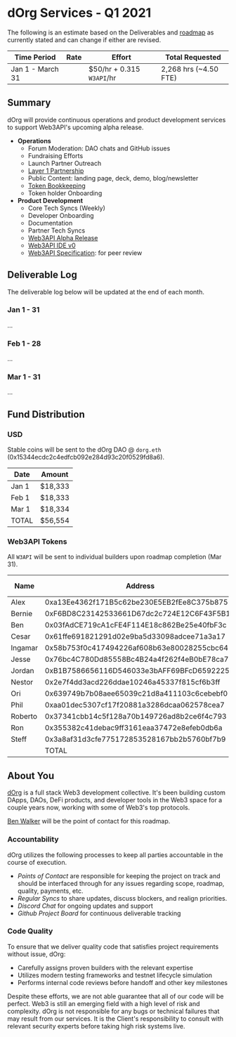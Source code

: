 # dOrg Services - Q1 2021

The following is an estimate based on the Deliverables and [roadmap](https://github.com/Web3-API/roadmap) as currently stated and can change if either are revised.

| Time Period | Rate | Effort | Total Requested |
|-|-|-|-|
| Jan 1 - March 31 | | $50/hr + 0.315 `W3API`/hr | 2,268 hrs (~4.50 FTE) | $113,400 + 714.42 `W3API` | 

## Summary

dOrg will provide continuous operations and product development services to support Web3API's upcoming alpha release.
- **Operations**
  - Forum Moderation: DAO chats and GitHub issues
  - Fundraising Efforts
  - Launch Partner Outreach
  - [Layer 1 Partnership](https://github.com/Web3-API/roadmap/issues/1)
  - Public Content: landing page, deck, demo, blog/newsletter
  - [Token Bookkeeping](../token-allocations/)
  - Token holder Onboarding
- **Product Development**
  - Core Tech Syncs (Weekly)
  - Developer Onboarding
  - Documentation
  - Partner Tech Syncs
  - [Web3API Alpha Release](https://github.com/Web3-API/roadmap/issues/11)
  - [Web3API IDE v0](https://github.com/Web3-API/roadmap/issues/2)
  - [Web3API Specification](https://github.com/Web3-API/roadmap/issues/10): for peer review

## Deliverable Log

The deliverable log below will be updated at the end of each month.

### Jan 1 - 31
...

### Feb 1 - 28
...

### Mar 1 - 31
...

## Fund Distribution

### USD

Stable coins will be sent to the dOrg DAO @ `dorg.eth` (0x15344ecdc2c4edfcb092e284d93c20f0529fd8a6).

| Date | Amount |
|-|-|
| Jan 1 | $18,333 |
| Feb 1 | $18,333 |
| Mar 1 | $18,334 | 
| TOTAL | $56,554 |

### Web3API Tokens

All `W3API` will be sent to individual builders upon roadmap completion (Mar 31).

| Name | Address | Amount (`W3API`) |
|-|-|-|
| Alex | 0xa13Ee4362f171B5c62be230E5EB2fEe8C375b875 | TBD |
| Bernie | 0xF6BD8C23142533661D67dc2c724E12C6F43F5B1C | TBD |
| Ben | 0x03fAdCE719cA1cFE4F114E18c862Be25e40fbF3c | TBD |
| Cesar | 0x61ffe691821291d02e9ba5d33098adcee71a3a17 | TBD |
| Ingamar | 0x58b753f0c417494226af608b63e80028255cbc64 | TBD |
| Jesse | 0x76bc4C780Dd85558Bc4B24a4f262f4eB0bE78ca7 | TBD |
| Jordan | 0xB1B7586656116D546033e3bAFF69BFcD6592225E | TBD |
| Nestor | 0x2e7f4dd3acd226ddae10246a45337f815cf6b3ff | TBD |
| Ori | 0x639749b7b08aee65039c21d8a411103c6cebebf0 | TBD |
| Phil | 0xaa01dec5307cf17f20881a3286dcaa062578cea7 | TBD |
| Roberto | 0x37341cbb14c5f128a70b149726ad8b2ce6f4c793 | TBD |
| Ron | 0x355382c41debac9ff3161eaa37472e8efeb0db6a | TBD |
| Steff | 0x3a8af31d3cfe775172853528167bb2b5760bf7b9 | TBD |
| | TOTAL | 770 |

## About You
[dOrg](https://dorg.tech) is a full stack Web3 development collective. It's been building custom DApps, DAOs, DeFi products, and developer tools in the Web3 space for a couple years now, working with some of Web3's top protocols.

[Ben Walker](https://t.me/benefacto19) will be the point of contact for this roadmap.

### Accountability

dOrg utilizes the following processes to keep all parties accountable in the course of execution.
- *Points of Contact* are responsible for keeping the project on track and should be interfaced through for any issues regarding scope, roadmap, quality, payments, etc.
- *Regular Syncs* to share updates, discuss blockers, and realign priorities.
- *Discord Chat* for ongoing updates and support
- *Github Project Board* for continuous deliverable tracking

### Code Quality

To ensure that we deliver quality code that satisfies project requirements without issue, dOrg:
- Carefully assigns proven builders with the relevant expertise
- Utilizes modern testing frameworks and testnet lifecycle simulation
- Performs internal code reviews before handoff and other key milestones

Despite these efforts, we are not able guarantee that all of our code will be perfect. Web3 is still an emerging field with a high level of risk and complexity. dOrg is not responsible for any bugs or technical failures that may result from our services. It is the Client's responsibility to consult with relevant security experts before taking high risk systems live.
